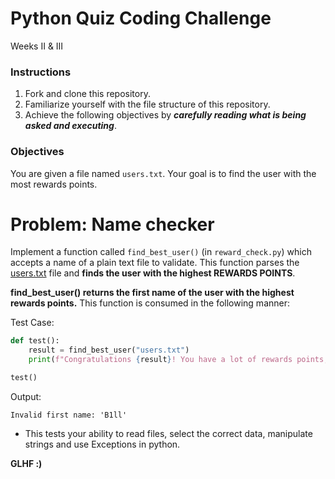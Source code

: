 # Python Quiz Coding Challenge

 Weeks II & III

### Instructions
1. Fork and clone this repository.
2. Familiarize yourself with the file structure of this repository.
3. Achieve the following objectives by ***carefully reading what is being asked and executing***.

### Objectives

You are given a file named `users.txt`. Your goal is to find the user with the most rewards points.

# Problem: Name checker
Implement a function called `find_best_user()` (in `reward_check.py`) which accepts a name of a plain text file to validate. This function parses the [users.txt](users.txt) file and **finds the user with the highest REWARDS POINTS**. 

**find_best_user() returns the first name of the user with the highest rewards points.** This function is consumed in the following manner:

Test Case:
```python
def test():
    result = find_best_user("users.txt")
    print(f"Congratulations {result}! You have a lot of rewards points, would you like to spend them?")

test()
```

Output:
```
Invalid first name: 'B1ll'
```

- This tests your ability to read files, select the correct data, manipulate strings and use Exceptions in python.

**GLHF :)**
